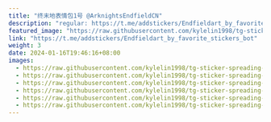 ```yaml
---
title: "终末地表情包1号 @ArknightsEndfieldCN"
description: "regular: https://t.me/addstickers/Endfieldart_by_favorite_stickers_bot"
featured_image: "https://raw.githubusercontent.com/kylelin1998/tg-sticker-spreading-worldwide-images/main/img/b9a1a22f-6652-40d5-86be-3ef04261402f.jpg"
link: "https://t.me/addstickers/Endfieldart_by_favorite_stickers_bot"
weight: 3
date: 2024-01-16T19:46:16+08:00
images:
  - https://raw.githubusercontent.com/kylelin1998/tg-sticker-spreading-worldwide-images/main/img/b9a1a22f-6652-40d5-86be-3ef04261402f.jpg
  - https://raw.githubusercontent.com/kylelin1998/tg-sticker-spreading-worldwide-images/main/img/a9fa99ce-7405-4423-b4f1-2ce15e48a9e3.jpg
  - https://raw.githubusercontent.com/kylelin1998/tg-sticker-spreading-worldwide-images/main/img/072910c4-f00d-4ec5-8792-c9722a94d737.jpg
  - https://raw.githubusercontent.com/kylelin1998/tg-sticker-spreading-worldwide-images/main/img/4d675c36-4ddb-45ff-b560-0bc84e2aaa9e.jpg
  - https://raw.githubusercontent.com/kylelin1998/tg-sticker-spreading-worldwide-images/main/img/049dbc36-008c-41ef-82fa-065f9e20ff29.jpg
  - https://raw.githubusercontent.com/kylelin1998/tg-sticker-spreading-worldwide-images/main/img/6a70e1a7-10cc-464e-98cb-7cc8eee218ef.jpg
---
```

